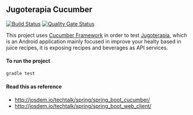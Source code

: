 Jugoterapia Cucumber
----------------------------------------------

[![Build Status](https://travis-ci.com/josdem/jugoterapia-cucumber.svg?branch=master)](https://travis-ci.com/josdem/jugoterapia-cucumber)
[![Quality Gate Status](https://sonar.josdem.io/api/project_badges/measure?project=com.jos.dem.jugoterapia.cucumber%3Ajugoterapia-cucumber&metric=alert_status)](https://sonar.josdem.io/dashboard?id=com.jos.dem.jugoterapia.cucumber%3Ajugoterapia-cucumber)

This project uses [Cucumber Framework](https://cucumber.io/) in order to test [Jugoterapia](https://github.com/josdem/jugoterapia-spring-boot), which is an Android application mainly focused in improve your healty based in juice recipes, it is exposing recipes and beverages as API services.

#### To run the project

```bash
gradle test
```

#### Read this as reference

* http://josdem.io/techtalk/spring/spring_boot_cucumber/
* http://josdem.io/techtalk/spring/spring_boot_web_client/
